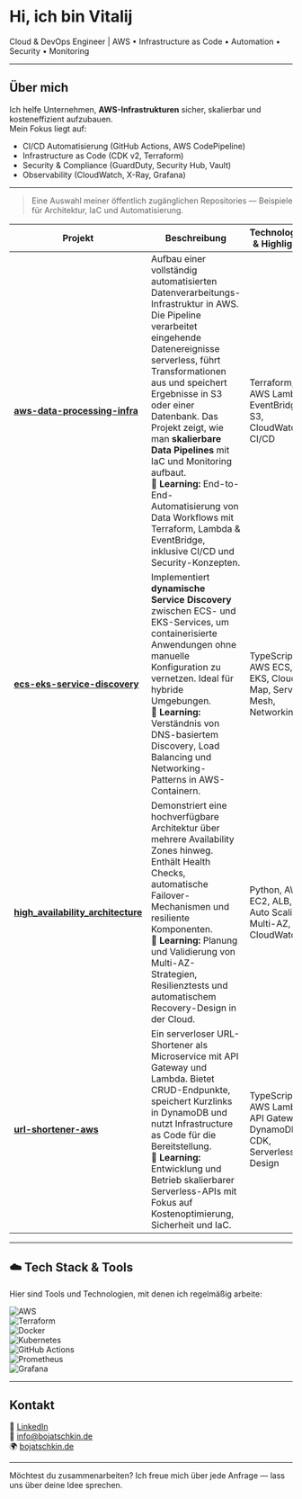 # Hi, ich bin Vitalij

Cloud & DevOps Engineer | AWS • Infrastructure as Code • Automation • Security • Monitoring

---

## Über mich
Ich helfe Unternehmen, **AWS-Infrastrukturen** sicher, skalierbar und kosteneffizient aufzubauen.  
Mein Fokus liegt auf:
- CI/CD Automatisierung (GitHub Actions, AWS CodePipeline)
- Infrastructure as Code (CDK v2, Terraform)
- Security & Compliance (GuardDuty, Security Hub, Vault)
- Observability (CloudWatch, X-Ray, Grafana)

---

> Eine Auswahl meiner öffentlich zugänglichen Repositories — Beispiele für Architektur, IaC und Automatisierung.

| Projekt | Beschreibung | Technologien & Highlights |
|---|---|---|
| **[aws-data-processing-infra](https://github.com/vibtellect/aws-data-processing-infra)** | Aufbau einer vollständig automatisierten Datenverarbeitungs-Infrastruktur in AWS. Die Pipeline verarbeitet eingehende Datenereignisse serverless, führt Transformationen aus und speichert Ergebnisse in S3 oder einer Datenbank. Das Projekt zeigt, wie man **skalierbare Data Pipelines** mit IaC und Monitoring aufbaut. <br>🎯 **Learning:** End-to-End-Automatisierung von Data Workflows mit Terraform, Lambda & EventBridge, inklusive CI/CD und Security-Konzepten. | Terraform, AWS Lambda, EventBridge, S3, CloudWatch, CI/CD |
| **[ecs-eks-service-discovery](https://github.com/vibtellect/ecs-eks-service-discovery)** | Implementiert **dynamische Service Discovery** zwischen ECS- und EKS-Services, um containerisierte Anwendungen ohne manuelle Konfiguration zu vernetzen. Ideal für hybride Umgebungen. <br>🎯 **Learning:** Verständnis von DNS-basiertem Discovery, Load Balancing und Networking-Patterns in AWS-Containern. | TypeScript, AWS ECS, EKS, Cloud Map, Service Mesh, Networking |
| **[high_availability_architecture](https://github.com/vibtellect/high_availability_architecture)** | Demonstriert eine hochverfügbare Architektur über mehrere Availability Zones hinweg. Enthält Health Checks, automatische Failover-Mechanismen und resiliente Komponenten. <br>🎯 **Learning:** Planung und Validierung von Multi-AZ-Strategien, Resilienztests und automatischem Recovery-Design in der Cloud. | Python, AWS EC2, ALB, Auto Scaling, Multi-AZ, CloudWatch |
| **[url-shortener-aws](https://github.com/vibtellect/url-shortener-aws)** | Ein serverloser URL-Shortener als Microservice mit API Gateway und Lambda. Bietet CRUD-Endpunkte, speichert Kurzlinks in DynamoDB und nutzt Infrastructure as Code für die Bereitstellung. <br>🎯 **Learning:** Entwicklung und Betrieb skalierbarer Serverless-APIs mit Fokus auf Kostenoptimierung, Sicherheit und IaC. | TypeScript, AWS Lambda, API Gateway, DynamoDB, CDK, Serverless Design |

---

## ☁️ Tech Stack & Tools

Hier sind Tools und Technologien, mit denen ich regelmäßig arbeite:

![AWS](https://img.shields.io/badge/AWS-232F3E?logo=amazonaws&logoColor=white)  
![Terraform](https://img.shields.io/badge/Terraform-623CE4?logo=terraform&logoColor=white)  
![Docker](https://img.shields.io/badge/Docker-2496ED?logo=docker&logoColor=white)  
![Kubernetes](https://img.shields.io/badge/Kubernetes-326CE5?logo=kubernetes&logoColor=white)  
![GitHub Actions](https://img.shields.io/badge/GitHub_Actions-2088FF?logo=githubactions&logoColor=white)  
![Prometheus](https://img.shields.io/badge/Prometheus-E6522C?logo=prometheus&logoColor=white)  
![Grafana](https://img.shields.io/badge/Grafana-F46800?logo=grafana&logoColor=white)

---

## Kontakt
💼 [LinkedIn](https://www.linkedin.com/in/vitalij-bojatschkin/)  
📧 info@bojatschkin.de  
🌍 [bojatschkin.de](https://bojatschkin.de)

---

Möchtest du zusammenarbeiten? Ich freue mich über jede Anfrage — lass uns über deine Idee sprechen.

